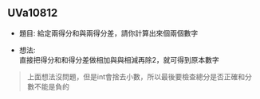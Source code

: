 ## UVa10812

* 題目:
   給定兩得分和與兩得分差，請你計算出來個兩個數字

* 想法:  
  直接把得分和和得分差做相加與與相減再除2，就可得到原本數字  

> 上面想法沒問題，但是int會捨去小數，所以最後要檢查總分是否正確和分數不能是負的
